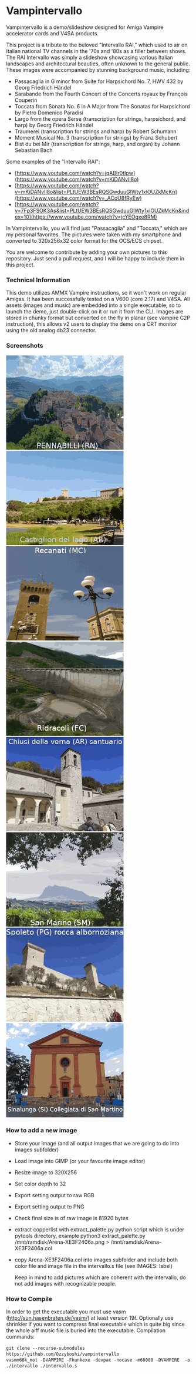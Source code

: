 # Vampintervallo
Vampintervallo is a demo/slideshow designed for Amiga Vampire accelerator cards and V4SA products.

This project is a tribute to the beloved "Intervallo RAI," which used to air on Italian national TV channels in the '70s and '80s as a filler between shows.
The RAI Intervallo was simply a slideshow showcasing various Italian landscapes and architectural beauties, often unknown to the general public.
These images were accompanied by stunning background music, including:

- Passacaglia in G minor from Suite for Harpsichord No. 7, HWV 432 by Georg Friedrich Händel
- Sarabande from the Fourth Concert of the Concerts royaux by François Couperin
- Toccata from Sonata No. 6 in A Major from The Sonatas for Harpsichord by Pietro Domenico Paradisi
- Largo from the opera Serse (transcription for strings, harpsichord, and harp) by Georg Friedrich Händel
- Träumerei (transcription for strings and harp) by Robert Schumann
- Moment Musical No. 3 (transcription for strings) by Franz Schubert
- Bist du bei Mir (transcription for strings, harp, and organ) by Johann Sebastian Bach


Some examples of the "Intervallo RAI":
  - [https://www.youtube.com/watch?v=jqABIr0tIpw](https://www.youtube.com/watch?v=mKiDANvIl8o)
  - [https://www.youtube.com/watch?v=mKiDANvIl8o&list=PLtUEW3BEsRQSGwduuGlWty1xlOUZkMcKn](https://www.youtube.com/watch?v=_ACoU8fRyEw)
  - [https://www.youtube.com/watch?v=7Fp3FSOK3As&list=PLtUEW3BEsRQSGwduuGlWty1xlOUZkMcKn&index=10](https://www.youtube.com/watch?v=jcYEOgxe8RM)

In Vampintervallo, you will find just "Passacaglia" and "Toccata," which are my personal favorites. The pictures were taken with my smartphone and converted to 320x256x32 color format for the OCS/ECS chipset.

You are welcome to contribute by adding your own pictures to this repository. Just send a pull request, and I will be happy to include them in this project.

### Technical Information
This demo utilizes AMMX Vampire instructions, so it won't work on regular Amigas. It has been successfully tested on a V600 (core 2.17) and V4SA.
All assets (images and music) are embedded into a single executable, so to launch the demo, just double-click on it or run it from the CLI.
Images are stored in chunky format but converted on the fly in planar (see vampire C2P instruction), this allows v2 users to display the demo on a CRT monitor using the old analog db23 connector.

### Screenshots
![pennabilli](images/pennabilli.png)
![castigliondellago](images/castigliondellago.png)
![recanati](images/recanati.png)
![ridracoli](images/ridracoli.png)
![chiusidellaverna](images/chiusidellaverna.png)
![sanmarino](images/sanmarino.png)
![spoleto](images/spoleto.png)
![sinalunga](images/sinalunga.png)

### How to add a new image
- Store your image (and all output images that we are going to do into images subfolder)
- Load image into GIMP (or your favourite image editor)
- Resize image to 320X256
- Set color depth to 32
- Export setting output to raw RGB
- Export setting output to PNG
- Check final size is of raw image is 81920 bytes
- extract copperlist with extract_palette.py python script which is under pytools directory, example python3 extract_palette.py /mnt/ramdisk/Arena-XE3F2406a.png > /mnt/ramdisk/Arena-XE3F2406a.col
- copy Arena-XE3F2406a.col into images subfolder and include both color file and image file in the intervallo.s file (see IMAGES: label)

  Keep in mind to add pictures which are coherent with the intervallo, do not add images with recognizable people.

### How to Compile
In order to get the executable you must use vasm (http://sun.hasenbraten.de/vasm/) at least version 19f.
Optionally use shrinkler if you want to compress final executable which is quite big since the whole aiff music file is buried into the executable.
Compilation commands:
```
git clone --recurse-submodules https://github.com/Ozzyboshi/vampintervallo
vasmm68k_mot -DVAMPIRE -Fhunkexe -devpac -nocase -m68080 -DVAMPIRE  -o ./intervallo ./intervallo.s
```
